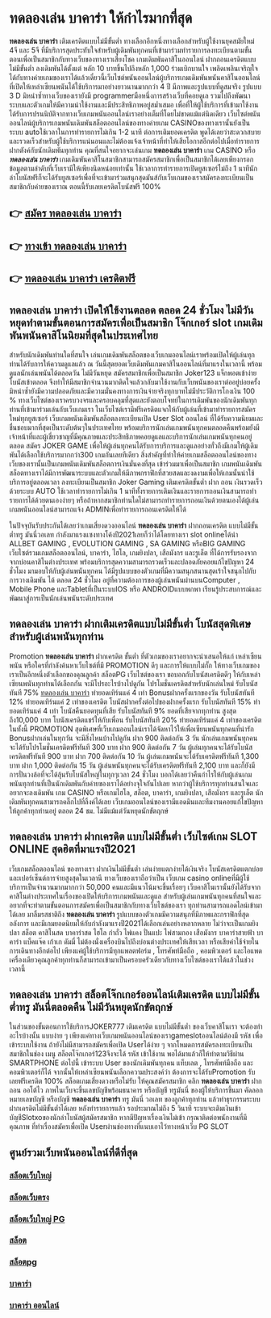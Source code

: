 # ทดลองเล่น บาคาร่า  ให้กำไรมากที่สุด

**ทดลองเล่น บาคาร่า** เติมเครดิตแบบไม่มีขั้นต่ำ  ทางเลือกอีกหนึ่งทางเลือกสำหรับผู้ใช้งานยุคสมัยใหม่ 4จี และ 5จี ที่มีบริการสุดประทับใจสำหรับผู้เดิมพันทุกคนที่เข้ามาร่วมทำรายการลงทะเบียนตามขั้นตอนเพื่อเป็นสมาชิกกับทางเว็บของทางเราเสี่ยงโชค เกมเดิมพันคาสิโนออนไลน์ ฝากถอนเครดิตแบบไม่มีขั้นต่ำ ลงเดิมพันได้ตั้งแต่ หลัก 10 บาทขึ้นไปถึงหลัก 1,000 ร่วมเบิกบานใจ เพลิดเพลินเจริญใจได้กับทางค่ายเกมของเราได้แล้วเดี๋ยวนี้เว็บไซต์พนันออนไลน์ผู้บริการเกมเดิมพันพนันคาสิโนออนไลน์ที่เปิดให้เหล่าเซียนพนันได้ใช้บริการมาอย่างยาวนานมากกว่า 4 ปี มีภาพและรูปแบบที่ดูสมจริง รูปแบบ 3 D
มิหนำซ้ำทางเว็บของเรายังมี programmerมือหนึ่งการสร้างเว็บที่คอยดูเล  รวมไปถึงพัฒนาระบบและตัวเกมให้มีความน่าใช้งานและมีประสิทธิภาพอยู่สม่ำเสมอ เพื่อที่ให้ผู้ใช้บริการที่เข้ามาใช้งานได้รับการปรนนิบัติจากทางเว็บเกมพนันออนไลน์เราอย่างเต็มที่โดยไม่ขาดแม้แต่นิดเดียว เว็บไซต์พนันออนไลน์ผู้บริการเกมพนันเดิมพันสล็อตออนไลน์ของทางค่ายเกม CASINOของทางเรานั้นยังเป็นระบบ autoใช้เวลาในการทำรายการไม่เกิน 1-2 นาที ต่อการเติมยอดเครดิต พูดได้เลยว่าสะดวกสบายและรวดเร็วสำหรับผู้ใช้บริการแน่นอนและไม่ต้องแจ้งเจ้าหน้าที่ทำให้เสียโอกาสอีกต่อไปเมื่อทำรายการฝากตังค์กับนักเดิมพันทุกท่าน
คุณที่สนใจอยากจะเล่นเกม **ทดลองเล่น บาคาร่า** เกม CASINO  หรือ ***ทดลองเล่น บาคาร่า*** เกมเดิมพันคาสิโนสมาชิกสามารถสมัครสมาชิกเพื่อเป็นสมาชิกได้เลยเพียงกรอกข้อมูลตามลำดับที่เว็บเรามีให้เพียงนิดหน่อยเท่านั้น ใช้เวลาการทำรายการเปิดยูสเซอร์ไม่ถึง 1 นาทีนักล่าโบนัสฟรีก็จะได้รับยูสเซอร์เพื่อที่จะเข้ามาร่วมสนุกสุดมันส์กับเว็บเกมของเราสมัครลงทะเบียนเป็นสมาชิกกับค่ายของเราณ ตอนนี้รับเลยเครดิตโบนัสฟรี 100%

## 👉 [สมัคร ทดลองเล่น บาคาร่า](https://archa888.com/)
## 👉 [ทางเข้า ทดลองเล่น บาคาร่า](https://archa888.com/)
## 👉 [ทดลองเล่น บาคาร่า เครดิตฟรี](https://archa888.com/)

## ทดลองเล่น บาคาร่า เปิดให้ใช้งานตลอด ตลอด 24 ชั่วโมง ไม่มีวันหยุดทำตามขั้นตอนการสมัครเพื่อเป็นสมาชิก โจ๊กเกอร์ slot เกมเดิมพันพนันคาสิโนนิยมที่สุดในประเทศไทย

สำหรับนักเดิมพันท่านใดที่สนใจ เล่นเกมเดิมพันสล็อตของเว็บเกมออนไลน์เราพร้อมเปิดให้ผู้เล่นทุกท่านได้รับการให้ความดูแลแล้ว ณ วันนี้สุดยอดเว็บเดิมพันเกมคาสิโนออนไลน์ที่มาแรงในเวลานี้ พร้อมดูแลนักเล่นพนันได้ตลอดวัน ไม่มีวันหยุด สมัครสมาชิกเพื่อเป็นสมาชิก Joker123 แจ็กพอตเข้าง่าย โบนัสเข้าตลอด จึงทำให้มีสมาชิกจำนวนมากติดใจแล้วกลับมาใช้งานกับเว็บพนันของเราต่ออยู่บ่อยครั้ง มิหนำซ้ำยังมีความปลอดภัยและมีความมั่นคงทางการเงินจ่ายจริงทุกบาทไม่มีประวัติการโกงเงิน 100 % ทางเว็บไซต์ของเราครบวงจรและครอบคลุมที่สุดและยังตอบโจทย์ในการเดิมพันของนักเดิมพันทุกท่านที่เข้ามาร่วมเล่นกับเว็บเกมเรา
ในเว็บไซต์เรามีฟรีเครดิตแจกให้กับผู้เล่นที่เข้ามาทำรายการสมัครใหม่ทุกยูสเซอร์ เว็บเกมพนันเดิมพันสล็อตลงทะเบียนเปิด User Slot ออนไลน์ ที่ได้รับความนิยมและชื่นชอบมากที่สุดเป็นระดับต้นๆในประเทศไทย พร้อมบริการนักเล่นเกมพนันทุกคนตลอดคืนพร้อมยังมีเจ้าหน้าที่และผู้เชี่ยวชาญที่มีคุณภาพและประสิทธิภาพคอยดูแลและบริการนักเล่นเกมพนันทุกคนอยู่ตลอด สมัคร JOKER GAME เพื่อให้ผู้เล่นทุกคนได้รับการบริการและดูแลอย่างทั่วถึงมีเกมให้ผู้เดิมพันได้เลือกใช้บริการมากกว่า300 เกมกันเลยทีเดียว
สิ่งสำคัญที่ทำให้ค่ายเกมสล็อตออนไลน์ของทางเว็บของเรานั้นเป็นเกมพนันเดิมพันสล็อตการเงินมั่นคงที่สุด เข้าร่วมมาเพื่อเป็นสมาชิก  เกมพนันเดิมพันสล็อตทางเราได้มีการพัฒนาระบบและตัวเกมให้มีภาพกราฟิกที่สวยสดและงดงามเพื่อให้เกมนั้นน่าใช้บริการอยู่ตลอดเวลา ลงทะเบียนเป็นสมาชิก Joker Gaming เติมเครดิตขั้นต่ำ ฝาก ถอน เงินรวดเร็วด้วยระบบ AUTO ใช้เวลาทำรายการไม่เกิน 1 นาทีทั้งรายการเติมเงินและรายการถอนเงินสามารถทำรายการได้ด้วยตนเองง่ายๆ หรือถ้าหากสมาชิกท่านใดไม่สามารถทำรายการถอนเงินด้วยตนเองได้ผู้เล่นเกมพนันออนไลน์สามารถแจ้ง ADMINเพื่อทำรายการถอนเครดิตให้ได้

ในปัจจุบันรับประกันได้เลยว่าเกมเสี่ยงดวงออนไลน์ **ทดลองเล่น บาคาร่า** ฝากถอนเครดิต แบบไม่มีขั้นต่ำทรู มันนี่วอเลท กำลังมาแรงแซงทางโค้งปี2021เลยก็ว่าได้โดยทางเรา slot onlineได้นำ ALLBET GAMING , EVOLUTION GAMING , SA GAMING หรือBIG GAMING เว็บไซต์รวมเกมสล็อตออนไลน์, บาคาร่า, ไฮโล, เกมยิงปลา, เสือมังกร และรูเล็ต ที่ได้การรับรองจากจากบ่อนคาสิโนต่างประเทศ พร้อมบริการสุดความสามารถรวดเร็วและปลอดภัยคอยแก้ไขปัญหา 24 ชั่วโมง มามอบให้กับผู้เล่นพนันทุกคน ได้มีรูปแบบของตัวเกมที่มีความสนุกสนานสุดเร้าใจสนุกไปกับการวางเดิมพัน ได้ ตลอด 24 ชั่วโมง อยู่ที่ความต้องการของผู้เล่นพนันผ่านบนComputer , Mobile Phone และTabletที่เป็นระบบIOS หรือ ANDROIDแบบพกพา เรียนรู้ประสบการณ์และพัฒนาสู่การเป็นนักเล่นพนันระดับประเทศ

## ทดลองเล่น บาคาร่า ฝากเติมเครดิตแบบไม่มีขั้นต่ำ โบนัสสุดพิเศษสำหรับผู้เล่นพนันทุกท่าน

 Promotion  **ทดลองเล่น บาคาร่า** ฝากเครดิต ขั้นต่ำ ที่ตัวเกมของเราอยากจะนำเสนอให้แก่  เหล่าเซียนพนัน หรือใครที่กำลังค้นหาเว็บไซต์ที่มี  PROMOTION ดีๆ และการให้แบบไม่กั๊ก ให้ทางเว็บเกมของเราเป็นอีกหนึ่งตัวเลือกของคุณลูกค้า สล็อตPG เว็บไซต์ของเรา ขอบอกกับโบนัสเครดิตดีๆ ให้กับเหล่าเซียนพนันทุกท่านได้เลือกกัน จะมีโปรอะไรบ้างไปดูกัน
โปรโมชั่นเครดิตสำหรับนักเล่นใหม่ รับโบนัสทันที 75% [ทดลองเล่น บาคาร่า](https://archa888.com/) ทำยอดเทิร์นแค่ 4 เท่า
Bonusฝากครั้งแรกของวัน รับโบนัสทันที 12% ทำยอดเทิร์นแค่ 2 เท่าของเครดิต
โบนัสฝากครั้งต่อไปของฝากครั้งแรก รับโบนัสทันที 15% ทำยอดเทิร์นแค่ 4 เท่า
โบนัสคืนยอดทุนที่เสีย รับโบนัสทันที 9% ยอดที่เสียจากทุกท่าน สูงสุดถึง10,000 บาท
โบนัสเครดิตแชร์ให้กับเพื่อน รับโบนัสทันที 20% ทำยอดเทิร์นแค่ 4 เท่าของเครดิต
ในทั้งนี้ PROMOTION สุดพิเศษที่เว็บเกมออนไลน์เราได้จัดหาไว้ให้เพื่อเซียนพนันทุกคนที่น่ารัก Bonusฝากเล่นในทุกวัน จะมีสิ่งไหนบ้างไปดูกัน
ฝาก 900 ติดต่อกัน 3 วัน นักเล่นเกมพนันทุกคนจะได้รับโปรโมชั่นเครดิตฟรีทันที 300 บาท
ฝาก 900 ติดต่อกัน 7 วัน ผู้เล่นทุกคนจะได้รับโบนัสเครดิตฟรีทันที 900 บาท
ฝาก 700 ติดต่อกัน 10 วัน ผู้เล่นเกมพนันจะได้รับเครดิตฟรีทันที 1,300 บาท
ฝาก 1,000 ติดต่อกัน 15 วัน ผู้เล่นพนันทุกคนจะได้รับเครดิตฟรีทันที 2,100 บาท
และก็ยังมีการปั่นวงล้อที่จะได้ลุ้นรับโบนัสใหญ่ในทุกๆเวลา 24 ชั่วโมง บอกได้เลยว่าคืนกำไรให้กับผู้เล่นเกมพนันทุกท่านที่เป็นนักเดิมพันกับค่ายของเราได้อย่างจุใจกันไปเลย หากว่าผู้ใช้บริการทุกท่านสนใจและอยากจะลงเดิมพัน เกม CASINO หรือเกมไฮโล, สล็อต, บาคาร่า, เกมยิงปลา, เสือมังกร และรูเล็ต นักเดิมพันทุกคนสามารถคลิ๊กไปที่ลิ้งค์ได้เลย เว็บเกมออนไลน์ของเรามีแอดมินและทีมงานคอยแก้ไขปัญหาให้ลูกค้าทุกท่านอยู่ ตลอด 24 ชม. ไม่มีแม้แต่วันหยุดนักขัตฤกษ์

## ทดลองเล่น บาคาร่า ฝากเครดิต แบบไม่มีขั้นต่ำ  เว็บไซต์เกม SLOT ONLINE สุดฮิตที่มาแรงปี2021

เว็บเกมสล็อตออนไลน์ ของทางเรา ฝากเงินไม่มีขั้นต่ำ เล่นง่ายแตกง่ายได้เงินจริง โบนัสเครดิตแตกบ่อยและเปอร์เซ็นต์การจ่ายสูงสุดในเวลานี ทางเว็บของเราถือว่าเป็น เว็บเกม casino onlineที่มีผู้ใช้บริการเป็นจำนวนมากมากกว่า 50,000 คนและมีแนวโน้มจะขึ้นเรื่อยๆ เว็บคาสิโนเรานั้นยังได้รับจากคาสิโนต่างประเทศในเรื่องของเปิดให้บริการเกมพนันและดูแล สำหรับผู้เล่นเกมพนันทุกคนที่สนใจและอยากที่จะทำตามขั้นตอนการสมัครเพื่อเป็นสมาชิกกับทางเว็บไซต์ของเรา ทุกท่านสามารถแอดไลน์เข้ามาได้เลย
	มาลิ้มรสชาติถึง **ทดลองเล่น บาคาร่า** รูปแบบของตัวเกมมีความสนุกที่มีภาพและกราฟิกที่สุดอลังการ และมีเกมยอดนิยมให้กับกำลังมาแรงปี2021ได้เลือกเล่นอย่างหลากหลาย  ไม่ว่าจะเป็นเกมยิงปลา สล็อต คาสิโนสด บาคาร่าสด ไฮโล กำถั่ว ไพ่แคง ปั่นแปะ ไพ่สามกอง เสือมังกร บาคาร่าสายฟ้า บาคาร่า แบ็คแจ๊ค เก้าเก ดัมมี่ ไม่ต้องนั่งเครื่องบินไปถึงบ่อนต่างประเทศให้เสียเวลา หรือเสียค่าใช้จ่ายในการเดินทางอีกต่อไป เพียงแค่ผู้ใช้บริการมีทุกแพลตฟอร์ม , โทรศัพท์มือถือ , คอมพิวเตอร์ และไอแพดเครื่องเดียวคุณลูกค้าทุกท่านก็สามารถเข้ามาเป็นครอบครัวเดียวกับทางเว็บไซต์ของเราได้แล้วในช่วงเวลานี้

## ทดลองเล่น บาคาร่า สล็อตโจ๊กเกอร์ออนไลน์เติมเครดิต แบบไม่มีขั้นต่ำทรู มันนี่ตลอดคืน ไม่มีวันหยุดนักขัตฤกษ์

ในส่วนของขั้นตอนการใช้บริการJOKER777 เติมเครดิต แบบไม่มีขั้นต่ำ ของเว็บคาสิโนเรา จะต้องทำอะไรบ้างนั้น แบบง่าย ๆ เพียงแค่ทางเว็บเกมพนันออนไลน์ของเราgameslotออนไลน์ต้องมี รหัส เพื่อเข้าระบบใช้งาน ถ้ายังไม่มีสามารถสมัครเพื่อเปิด Userได้ง่าย ๆ จากโหมดการสมัครลงทะเบียนเป็นสมาชิกในช่อง เมนู สล็อตโจ๊กเกอร์123จึงจะได้ รหัส เข้าใช้งาน พอได้มาแล้วก็ให้ทำตามวิธีผ่าน SMARTPHONE ต่อไปนี้
เข้าระบบ User  ของนักเดิมพันทุกคน แท็บเลต , โทรศัพท์มือถือ และคอมพิวเตอร์ก็ได้
จากนั้นให้เหล่าเซียนพนันเลือกความประสงค์ว่า ต้องการจะได้รับPromotion รับเลยฟรีเครดิต 100% สล็อตเกมเสี่ยงดวงหรือไม่รับ
ให้คุณสมัครสมาชิก คลิก **ทดลองเล่น บาคาร่า** ฝาก ถอน ออโต้ไว ภาพในเว็บจะขึ้นเลขบัญชีพร้อมธนาคาร หรือบัญชี ทรูมันนี่ ของผู้ให้บริการขึ้นมา
คัดลอกหมายเลขบัญชี หรือบัญชี **ทดลองเล่น บาคาร่า** ทรู มันนี่ วอเลท ของลูกค้าทุกท่าน แล้วทำธุรกรรมระบบฝากเครดิตไม่มีขั้นต่ำได้เลย
หลังทำรายการแล้ว รอประมาณไม่ถึง 5 วินาที ระบบจะเติมเงินเข้าบัญชีSlotxoของนักล่าโบนัสผู้สมัครสมาชิก
หากมีปัญหาเรื่องเงินไม่เข้า กรุณาติดต่อพนักงานที่มีคุณภาพ ที่ทำเรื่องสมัครเพื่อเปิด Userผ่านช่องทางที่แนบเอาไว้ทางหน้าเว็บ PG SLOT

## ศูนย์รวมเว็บพนันออนไลน์ที่ดีที่สุด

### [สล็อตเว็บใหญ่](https://archa888.com/)
### [สล็อตเว็บตรง](https://slot168boy.com/)
### [สล็อตเว็บใหญ่ PG](https://archa888.com/)
### [สล็อต](https://atom.io/themes/%E0%B8%AA%E0%B8%A5%E0%B9%87%E0%B8%AD%E0%B8%95%E3%80%90%E0%B9%80%E0%B8%A7%E0%B9%87%E0%B8%9A%20%E0%B8%AA%E0%B8%A5%E0%B9%87%E0%B8%AD%E0%B8%95%20%E0%B8%AD%E0%B8%AD%E0%B8%99%E0%B9%84%E0%B8%A5%E0%B8%99%E0%B9%8C%20%E0%B8%AD%E0%B8%B1%E0%B8%99%E0%B8%94%E0%B8%B1%E0%B8%9A%201%E3%80%91)
### [สล็อตpg](https://atom.io/themes/%E0%B8%AA%E0%B8%A5%E0%B9%87%E0%B8%AD%E0%B8%95pg%E3%80%90pg%20slot%201%20%E0%B8%9A%E0%B8%B2%E0%B8%97%E3%80%91)
### [บาคาร่า](https://atom.io/themes/%E0%B8%9A%E0%B8%B2%E0%B8%84%E0%B8%B2%E0%B8%A3%E0%B9%88%E0%B8%B2%E3%80%90%E0%B8%82%E0%B8%B1%E0%B9%89%E0%B8%99%E0%B8%95%E0%B9%88%E0%B8%B3%201%20%E0%B8%9A%E0%B8%B2%E0%B8%97%E3%80%91)
### [บาคาร่า ออนไลน์](https://atom.io/themes/%E0%B8%9A%E0%B8%B2%E0%B8%84%E0%B8%B2%E0%B8%A3%E0%B9%88%E0%B8%B2%20%E0%B8%AD%E0%B8%AD%E0%B8%99%E0%B9%84%E0%B8%A5%E0%B8%99%E0%B9%8C%E3%80%90%E0%B9%80%E0%B8%A7%E0%B9%87%E0%B8%9A%20%E0%B8%AA%E0%B8%A5%E0%B9%87%E0%B8%AD%E0%B8%95%20%E0%B8%AD%E0%B8%AD%E0%B8%99%E0%B9%84%E0%B8%A5%E0%B8%99%E0%B9%8C%20%E0%B8%AD%E0%B8%B1%E0%B8%99%E0%B8%94%E0%B8%B1%E0%B8%9A%201%E3%80%91)
